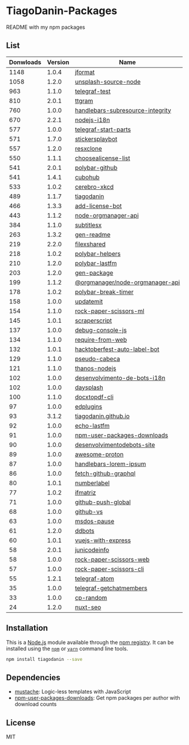 # TiagoDanin-Packages
README with my npm packages

## List

Donwloads | Version | Name |
--------- | ------- | -----|
1148 | 1.0.4 | [jformat](https://www.npmjs.com/package/jformat)
1058 | 1.2.0 | [unsplash-source-node](https://www.npmjs.com/package/unsplash-source-node)
963 | 1.1.0 | [telegraf-test](https://www.npmjs.com/package/telegraf-test)
810 | 2.0.1 | [ttgram](https://www.npmjs.com/package/ttgram)
760 | 1.0.0 | [handlebars-subresource-integrity](https://www.npmjs.com/package/handlebars-subresource-integrity)
670 | 2.2.1 | [nodejs-i18n](https://www.npmjs.com/package/nodejs-i18n)
577 | 1.0.0 | [telegraf-start-parts](https://www.npmjs.com/package/telegraf-start-parts)
571 | 1.7.0 | [stickersplaybot](https://www.npmjs.com/package/stickersplaybot)
557 | 1.2.0 | [resxclone](https://www.npmjs.com/package/resxclone)
550 | 1.1.1 | [choosealicense-list](https://www.npmjs.com/package/choosealicense-list)
541 | 2.0.1 | [polybar-github](https://www.npmjs.com/package/polybar-github)
541 | 1.4.1 | [cubohub](https://www.npmjs.com/package/cubohub)
533 | 1.0.2 | [cerebro-xkcd](https://www.npmjs.com/package/cerebro-xkcd)
489 | 1.1.7 | [tiagodanin](https://www.npmjs.com/package/tiagodanin)
466 | 1.3.3 | [add-license-bot](https://www.npmjs.com/package/add-license-bot)
443 | 1.1.2 | [node-orgmanager-api](https://www.npmjs.com/package/node-orgmanager-api)
384 | 1.1.0 | [subtitlesx](https://www.npmjs.com/package/subtitlesx)
263 | 1.3.2 | [gen-readme](https://www.npmjs.com/package/gen-readme)
219 | 2.2.0 | [filexshared](https://www.npmjs.com/package/filexshared)
218 | 1.0.2 | [polybar-helpers](https://www.npmjs.com/package/polybar-helpers)
210 | 1.2.0 | [polybar-lastfm](https://www.npmjs.com/package/polybar-lastfm)
203 | 1.2.0 | [gen-package](https://www.npmjs.com/package/gen-package)
199 | 1.1.2 | [@orgmanager&#x2F;node-orgmanager-api](https://www.npmjs.com/package/%40orgmanager%2Fnode-orgmanager-api)
178 | 1.0.2 | [polybar-break-timer](https://www.npmjs.com/package/polybar-break-timer)
158 | 1.0.0 | [updatemit](https://www.npmjs.com/package/updatemit)
154 | 1.1.0 | [rock-paper-scissors-ml](https://www.npmjs.com/package/rock-paper-scissors-ml)
145 | 1.0.1 | [scraperscript](https://www.npmjs.com/package/scraperscript)
137 | 1.0.0 | [debug-console-js](https://www.npmjs.com/package/debug-console-js)
134 | 1.1.0 | [require-from-web](https://www.npmjs.com/package/require-from-web)
132 | 1.0.1 | [hacktoberfest-auto-label-bot](https://www.npmjs.com/package/hacktoberfest-auto-label-bot)
129 | 1.1.0 | [pseudo-cabeca](https://www.npmjs.com/package/pseudo-cabeca)
121 | 1.1.0 | [thanos-nodejs](https://www.npmjs.com/package/thanos-nodejs)
102 | 1.0.0 | [desenvolvimento-de-bots-i18n](https://www.npmjs.com/package/desenvolvimento-de-bots-i18n)
102 | 1.0.0 | [daysplash](https://www.npmjs.com/package/daysplash)
100 | 1.1.0 | [docxtopdf-cli](https://www.npmjs.com/package/docxtopdf-cli)
97 | 1.0.0 | [edplugins](https://www.npmjs.com/package/edplugins)
93 | 3.1.2 | [tiagodanin.github.io](https://www.npmjs.com/package/tiagodanin.github.io)
92 | 1.0.0 | [echo-lastfm](https://www.npmjs.com/package/echo-lastfm)
91 | 1.0.0 | [npm-user-packages-downloads](https://www.npmjs.com/package/npm-user-packages-downloads)
90 | 1.0.0 | [desenvolvimentodebots-site](https://www.npmjs.com/package/desenvolvimentodebots-site)
89 | 1.0.0 | [awesome-proton](https://www.npmjs.com/package/awesome-proton)
87 | 1.0.0 | [handlebars-lorem-ipsum](https://www.npmjs.com/package/handlebars-lorem-ipsum)
86 | 1.0.0 | [fetch-github-graphql](https://www.npmjs.com/package/fetch-github-graphql)
80 | 1.0.1 | [numberlabel](https://www.npmjs.com/package/numberlabel)
77 | 1.0.2 | [ifmatriz](https://www.npmjs.com/package/ifmatriz)
71 | 1.0.0 | [github-push-global](https://www.npmjs.com/package/github-push-global)
68 | 1.0.0 | [github-vs](https://www.npmjs.com/package/github-vs)
63 | 1.0.0 | [msdos-pause](https://www.npmjs.com/package/msdos-pause)
61 | 1.2.0 | [ddbots](https://www.npmjs.com/package/ddbots)
60 | 1.0.1 | [vuejs-with-express](https://www.npmjs.com/package/vuejs-with-express)
58 | 2.0.1 | [junicodeinfo](https://www.npmjs.com/package/junicodeinfo)
58 | 1.0.0 | [rock-paper-scissors-web](https://www.npmjs.com/package/rock-paper-scissors-web)
57 | 1.0.0 | [rock-paper-scissors-cli](https://www.npmjs.com/package/rock-paper-scissors-cli)
55 | 1.2.1 | [telegraf-atom](https://www.npmjs.com/package/telegraf-atom)
35 | 1.0.0 | [telegraf-getchatmembers](https://www.npmjs.com/package/telegraf-getchatmembers)
33 | 1.0.0 | [cp-random](https://www.npmjs.com/package/cp-random)
24 | 1.2.0 | [nuxt-seo](https://www.npmjs.com/package/nuxt-seo)

## Installation

This is a [Node.js](https://nodejs.org/) module available through the
[npm registry](https://www.npmjs.com/). It can be installed using the
[`npm`](https://docs.npmjs.com/getting-started/installing-npm-packages-locally)
or
[`yarn`](https://yarnpkg.com/en/)
command line tools.

```sh
npm install tiagodanin --save
```

## Dependencies

- [mustache](https://ghub.io/mustache): Logic-less  templates with JavaScript
- [npm-user-packages-downloads](https://ghub.io/npm-user-packages-downloads): Get npm packages per author with download counts

## License

MIT
